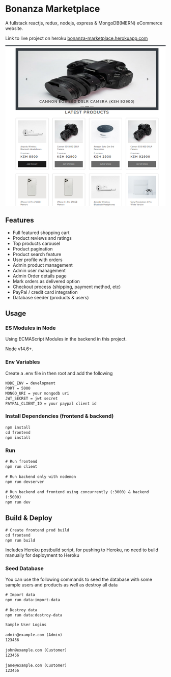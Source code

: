 # Bonanza Marketplace
A fullstack reactjs, redux, nodejs, express &amp; MongoDB(MERN) eCommerce website.

Link to live project on heroku [bonanza-marketplace.herokuapp.com](https://proshop-v2.herokuapp.com/)

![screenshot](https://github.com/gisioraelvis/bonanza_marketplace/blob/master/uploads/Screenshot.png)

## Features

- Full featured shopping cart
- Product reviews and ratings
- Top products carousel
- Product pagination
- Product search feature
- User profile with orders
- Admin product management
- Admin user management
- Admin Order details page
- Mark orders as delivered option
- Checkout process (shipping, payment method, etc)
- PayPal / credit card integration
- Database seeder (products & users)

## Usage

### ES Modules in Node

Using ECMAScript Modules in the backend in this project.

Node v14.6+.

### Env Variables

Create a .env file in then root and add the following

```
NODE_ENV = development
PORT = 5000
MONGO_URI = your mongodb uri
JWT_SECRET = jwt secret
PAYPAL_CLIENT_ID = your paypal client id
```

### Install Dependencies (frontend & backend)

```
npm install
cd frontend
npm install
```

### Run

```
# Run frontend
npm run client

# Run backend only with nodemon
npm run devserver

# Run backend and frontend using concurrently (:3000) & backend (:5000)
npm run dev
```

## Build & Deploy

```
# Create frontend prod build
cd frontend
npm run build
```

Includes Heroku postbuild script, for pushing to Heroku, no need to build manually for deployment to Heroku

### Seed Database

You can use the following commands to seed the database with some sample users and products as well as destroy all data

```
# Import data
npm run data:import-data

# Destroy data
npm run data:destroy-data
```

```
Sample User Logins

admin@example.com (Admin)
123456

john@example.com (Customer)
123456

jane@example.com (Customer)
123456
```

